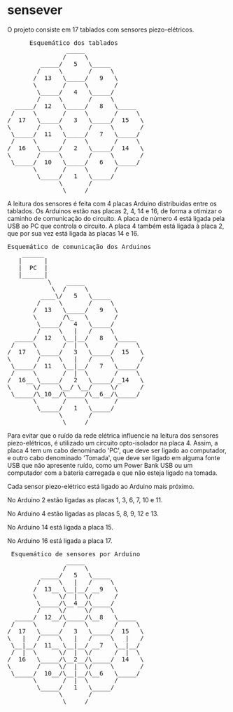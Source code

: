 sensever
========

O projeto consiste em 17 tablados com sensores piezo-elétricos.

<pre>
      Esquemático dos tablados
                _____
               /     \
         _____/   5   \_____
        /     \       /     \
       /  13   \_____/   9   \
       \       /     \       /
        \_____/   4   \_____/
        /     \       /     \
  _____/  12   \_____/   8   \_____
 /     \       /     \       /     \
/  17   \_____/   3   \_____/  15   \
\       /     \       /     \       /
 \_____/  11   \_____/   7   \_____/
 /     \       /     \       /     \
/  16   \_____/   2   \_____/  14   \
\       /     \       /     \       /
 \_____/  10   \_____/   6   \_____/
       \       /     \       /
        \_____/   1   \_____/
              \       /
               \_____/
</pre>

A leitura dos sensores é feita com 4 placas Arduino distribuidas entre os
tablados. Os Arduinos estão nas placas 2, 4, 14 e 16, de forma a otimizar
o caminho de comunicação do circuito. A placa de número 4 está ligada pela
USB ao PC que controla o circuito. A placa 4 também está ligada à placa 2,
que por sua vez está ligada às placas 14 e 16.

<pre>
Esquemático de comunicação dos Arduinos
    ______
   |      |
   |  PC  |
   |______|
           \    _____
            \  /     \
         ____\/   5   \_____
        /     \       /     \
       /  13   \_____/   9   \
       \       /\_   \       /
        \_____/   4   \_____/
        /     \   |   /     \
  _____/  12   \__|__/   8   \_____
 /     \       /  |  \       /     \
/  17   \_____/   3   \_____/  15   \
\       /     \   |   /     \       /
 \_____/  11   \__|__/   7   \_____/
 /     \       /  |  \       /     \
/  16__ \_____/   2   \_____/ _14   \
\      \/     \__/ \__/     \/      /
 \_____/\_10__/\_____/\__6__/\_____/
       \       /     \       /
        \_____/   1   \_____/
              \       /
               \_____/
</pre>

Para evitar que o ruído da rede elétrica influencie na leitura dos sensores
piezo-elétricos, é utilizado um circuito opto-isolador na placa 4. Assim,
a placa 4 tem um cabo denominado 'PC', que deve ser ligado ao computador,
e outro cabo denominado 'Tomada', que deve ser ligado em alguma fonte USB
que não apresente ruído, como um Power Bank USB ou um computador com a
bateria carregada e que não esteja ligado na tomada.

Cada sensor piezo-elétrico está ligado ao Arduino mais próximo.

No Arduino 2 estão ligadas as placas 1, 3, 6, 7, 10 e 11.

No Arduino 4 estão ligadas as placas 5, 8, 9, 12 e 13.

No Arduino 14 está ligada a placa 15.

No Arduino 16 está ligada a placa 17.

<pre>
 Esquemático de sensores por Arduino
                _____
               /     \
         _____/   5   \_____
        /     \   |   /     \
       /  13__ \__|__/ __9   \
       \      \/  |  \/      /
        \_____/\__4__/\_____/
        /     \/     \/     \
  _____/  12__/\_____/\__8   \_____
 /     \       /     \       /     \
/  17   \_____/   3   \_____/  15   \
\   |   /     \   |   /     \   |   /
 \__|__/  11__ \__|__/ __7   \__|__/
 /  |  \      \/  |  \/      /  |  \
/  16   \_____/\__2__/\_____/  14   \
\       /     \/  |  \/     \       /
 \_____/  10__/\__|__/\__6   \_____/
       \       /  |  \       /
        \_____/   1   \_____/
              \       /
               \_____/
</pre>
